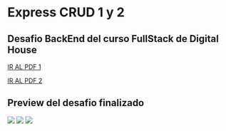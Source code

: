 # Express CRUD 1 y 2
## Desafio BackEnd del curso FullStack de Digital House

<a href="https://github.com/XmauricioX/EXPRESS_CRUD_1_Y_2/blob/main/DESAFIO/M05C04%20-%20Ejercitaci%C3%B3n%20CRUD%20Episodio%20I.pdf" >IR AL PDF 1<a>

<a href="https://github.com/XmauricioX/EXPRESS_CRUD_1_Y_2/blob/main/DESAFIO/M05C05%20-%20Ejercitaci%C3%B3n%20CRUD%20Episodio%20II.pdf">IR AL PDF 2<a>

## Preview del desafio finalizado

<img src="https://github.com/XmauricioX/EXPRESS_CRUD_1/public/images/preview1.PNG">
<img src="https://github.com/XmauricioX/EXPRESS_CRUD_1/public/images/preview2.PNG">
<img src="https://github.com/XmauricioX/EXPRESS_CRUD_1/public/images/preview3.PNG">
